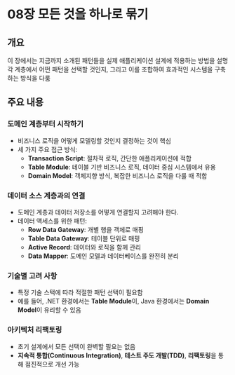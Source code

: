 # 08장 모든 것을 하나로 묶기

## 개요
이 장에서는 지금까지 소개된 패턴들을 실제 애플리케이션 설계에 적용하는 방법을 설명
각 계층에서 어떤 패턴을 선택할 것인지, 그리고 이를 조합하여 효과적인 시스템을 구축하는 방식을 다룸

## 주요 내용

### 도메인 계층부터 시작하기
- 비즈니스 로직을 어떻게 모델링할 것인지 결정하는 것이 핵심
- 세 가지 주요 접근 방식:
  - **Transaction Script**: 절차적 로직, 간단한 애플리케이션에 적합
  - **Table Module**: 테이블 기반 비즈니스 로직, 데이터 중심 시스템에서 유용
  - **Domain Model**: 객체지향 방식, 복잡한 비즈니스 로직을 다룰 때 적합

### 데이터 소스 계층과의 연결
- 도메인 계층과 데이터 저장소를 어떻게 연결할지 고려해야 한다.
- 데이터 액세스를 위한 패턴:
  - **Row Data Gateway**: 개별 행을 객체로 매핑
  - **Table Data Gateway**: 테이블 단위로 매핑
  - **Active Record**: 데이터와 로직을 함께 관리
  - **Data Mapper**: 도메인 모델과 데이터베이스를 완전히 분리

### 기술별 고려 사항
- 특정 기술 스택에 따라 적절한 패턴 선택이 필요함
- 예를 들어, .NET 환경에서는 **Table Module**이, Java 환경에서는 **Domain Model**이 유리할 수 있음

### 아키텍처 리팩토링
- 초기 설계에서 모든 선택이 완벽할 필요는 없음
- **지속적 통합(Continuous Integration)**, **테스트 주도 개발(TDD)**, **리팩토링**을 통해 점진적으로 개선 가능
